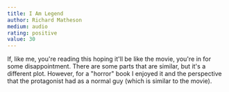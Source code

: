 ```yaml
---
title: I Am Legend 
author: Richard Matheson
medium: audio
rating: positive
value: 30
---
```


If, like me, you're reading this hoping it'll be like the movie, you're in for some disappointment. There are some parts that are similar, but it's a different plot. However, for a "horror" book I enjoyed it and the perspective that the protagonist had as a normal guy (which is similar to the movie).